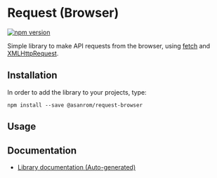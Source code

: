 # Request (Browser)

[![npm version](https://badge.fury.io/js/%40asanrom%2Frequest-browser.svg)](https://badge.fury.io/js/%40asanrom%2Frequest-browser)

Simple library to make API requests from the browser, using [fetch](https://developer.mozilla.org/en-US/docs/Web/API/Fetch_API) and [XMLHttpRequest](https://developer.mozilla.org/en-US/docs/Web/API/XMLHttpRequest).

## Installation

In order to add the library to your projects, type:

```
npm install --save @asanrom/request-browser
```

## Usage



## Documentation

 - [Library documentation (Auto-generated)](https://agustinsrg.github.io/request-browser/)

